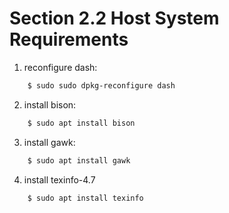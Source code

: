 # Section 2.2 Host System Requirements
1. reconfigure dash:
```bash
	$ sudo sudo dpkg-reconfigure dash
```
2. install bison:
```bash
	$ sudo apt install bison
```
3. install gawk:
```bash
	$ sudo apt install gawk
```
4. install texinfo-4.7
```bash
	$ sudo apt install texinfo
```
